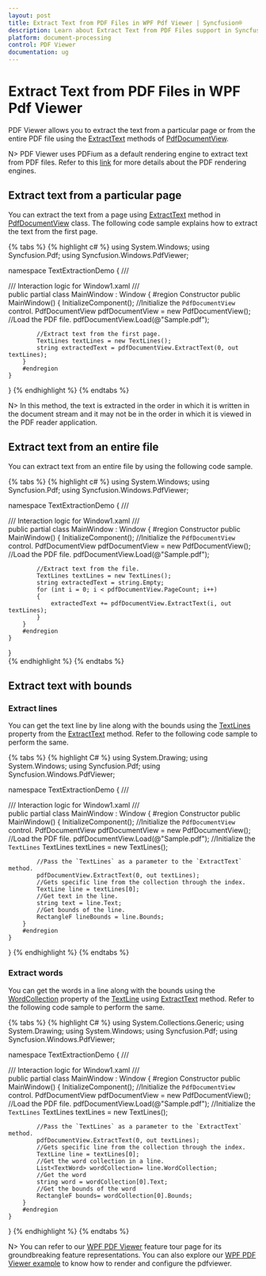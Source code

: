 ```yaml
---
layout: post
title: Extract Text from PDF Files in WPF Pdf Viewer | Syncfusion®
description: Learn about Extract Text from PDF Files support in Syncfusion<sup>&reg;</sup>; WPF Pdf Viewer control, its elements and more.
platform: document-processing
control: PDF Viewer
documentation: ug
---
```


# Extract Text from PDF Files in WPF Pdf Viewer

PDF Viewer allows you to extract the text from a particular page or from the entire PDF file using the [ExtractText](https://help.syncfusion.com/cr/wpf/Syncfusion.Windows.PdfViewer.PdfDocumentView.html#Syncfusion_Windows_PdfViewer_PdfDocumentView_ExtractText_System_Int32_Syncfusion_Pdf_TextLines__) methods of [PdfDocumentView](https://help.syncfusion.com/cr/wpf/Syncfusion.Windows.PdfViewer.PdfDocumentView.html). 

N> PDF Viewer uses PDFium as a default rendering engine to extract text from PDF files. Refer to this [link](https://help.syncfusion.com/wpf/pdf-viewer/pdf-rendering-engines) for more details about the PDF rendering engines.

## Extract text from a particular page

You can extract the text from a page using [ExtractText](https://help.syncfusion.com/cr/wpf/Syncfusion.Windows.PdfViewer.PdfDocumentView.html#Syncfusion_Windows_PdfViewer_PdfDocumentView_ExtractText_System_Int32_Syncfusion_Pdf_TextLines__) method in [PdfDocumentView](https://help.syncfusion.com/cr/wpf/Syncfusion.Windows.PdfViewer.PdfDocumentView.html) class. The following code sample explains how to extract the text from the first page.

{% tabs %}
{% highlight c# %}
using System.Windows;
using Syncfusion.Pdf;
using Syncfusion.Windows.PdfViewer;

namespace TextExtractionDemo
{
    /// <summary>
    /// Interaction logic for Window1.xaml
    /// </summary>
    public partial class MainWindow : Window
    {
        #region Constructor
        public MainWindow()
        {
            InitializeComponent();
            //Initialize the `PdfDocumentView` control.
            PdfDocumentView pdfDocumentView = new PdfDocumentView();
            //Load the PDF file.
            pdfDocumentView.Load(@"Sample.pdf");

            //Extract text from the first page.
            TextLines textLines = new TextLines();
            string extractedText = pdfDocumentView.ExtractText(0, out textLines);
        }
        #endregion
    }
}
{% endhighlight %}
{% endtabs %}

N> In this method, the text is extracted in the order in which it is written in the document stream and it may not be in the order in which it is viewed in the PDF reader application.

## Extract text from an entire file

You can extract text from an entire file by using the following code sample.

{% tabs %}
{% highlight c# %}
using System.Windows;
using Syncfusion.Pdf;
using Syncfusion.Windows.PdfViewer;

namespace TextExtractionDemo
{
    /// <summary>
    /// Interaction logic for Window1.xaml
    /// </summary>
    public partial class MainWindow : Window
    {
        #region Constructor
        public MainWindow()
        {
            InitializeComponent();
		    //Initialize the `PdfDocumentView` control.
            PdfDocumentView pdfDocumentView = new PdfDocumentView();
		    //Load the PDF file.
            pdfDocumentView.Load(@"Sample.pdf");
			
		    //Extract text from the file.
            TextLines textLines = new TextLines();
            string extractedText = string.Empty;
            for (int i = 0; i < pdfDocumentView.PageCount; i++)
            {
                extractedText += pdfDocumentView.ExtractText(i, out textLines);
            }
        }
        #endregion
    }
}			
{% endhighlight %}
{% endtabs %}

## Extract text with bounds

### Extract lines

You can get the text line by line along with the bounds using the [TextLines](https://help.syncfusion.com/cr/wpf/Syncfusion.Pdf.TextLines.html) property from the [ExtractText](https://help.syncfusion.com/cr/wpf/Syncfusion.Windows.PdfViewer.PdfDocumentView.html#Syncfusion_Windows_PdfViewer_PdfDocumentView_ExtractText_System_Int32_Syncfusion_Pdf_TextLines__) method. Refer to the following code sample to perform the same.

{% tabs %}
{% highlight C# %}
using System.Drawing;
using System.Windows;
using Syncfusion.Pdf;
using Syncfusion.Windows.PdfViewer;

namespace TextExtractionDemo
{
    /// <summary>
    /// Interaction logic for Window1.xaml
    /// </summary>
    public partial class MainWindow : Window
    {
        #region Constructor
        public MainWindow()
        {
            InitializeComponent();
            //Initialize the `PdfDocumentView` control.
            PdfDocumentView pdfDocumentView = new PdfDocumentView();
            //Load the PDF file.
            pdfDocumentView.Load(@"Sample.pdf");
            //Initialize the `TextLines`
            TextLines textLines = new TextLines();
			
            //Pass the `TextLines` as a parameter to the `ExtractText` method.
            pdfDocumentView.ExtractText(0, out textLines);
            //Gets specific line from the collection through the index.
            TextLine line = textLines[0];
            //Get text in the line.
            string text = line.Text;
            //Get bounds of the line.
            RectangleF lineBounds = line.Bounds;
        }
        #endregion
    }
}
{% endhighlight %}
{% endtabs %}

### Extract words
 
You can get the words in a line along with the bounds using the [WordCollection](https://help.syncfusion.com/cr/wpf/Syncfusion.Pdf.TextLine.html#Syncfusion_Pdf_TextLine_WordCollection) property of the [TextLine](https://help.syncfusion.com/cr/wpf/Syncfusion.Pdf.TextLine.html) using [ExtractText](https://help.syncfusion.com/cr/wpf/Syncfusion.Windows.PdfViewer.PdfDocumentView.html#Syncfusion_Windows_PdfViewer_PdfDocumentView_ExtractText_System_Int32_Syncfusion_Pdf_TextLines__) method. Refer to the following code sample to perform the same.

{% tabs %}
{% highlight C# %}
using System.Collections.Generic;
using System.Drawing;
using System.Windows;
using Syncfusion.Pdf;
using Syncfusion.Windows.PdfViewer;

namespace TextExtractionDemo
{
    /// <summary>
    /// Interaction logic for Window1.xaml
    /// </summary>
    public partial class MainWindow : Window
    {
        #region Constructor
        public MainWindow()
        {
            InitializeComponent();
            //Initialize the `PdfDocumentView` control.
            PdfDocumentView pdfDocumentView = new PdfDocumentView();
            //Load the PDF file.
            pdfDocumentView.Load(@"Sample.pdf");
            //Initialize the `TextLines`
            TextLines textLines = new TextLines();

            //Pass the `TextLines` as a parameter to the `ExtractText` method.
            pdfDocumentView.ExtractText(0, out textLines);
            //Gets specific line from the collection through the index.
            TextLine line = textLines[0];
            //Get the word collection in a line.
            List<TextWord> wordCollection= line.WordCollection;
            //Get the word
            string word = wordCollection[0].Text;
            //Get the bounds of the word
            RectangleF bounds= wordCollection[0].Bounds;
        }
        #endregion
    }
}
{% endhighlight %}
{% endtabs %}


N> You can refer to our [WPF PDF Viewer](https://www.syncfusion.com/wpf-controls/pdf-viewer) feature tour page for its groundbreaking feature representations. You can also explore our [WPF PDF Viewer example](https://github.com/syncfusion/wpf-demos) to know how to render and configure the pdfviewer.